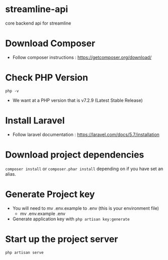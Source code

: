 # streamline-api
core backend api for streamline

# Download Composer
* Follow composer instructions : https://getcomposer.org/download/

# Check PHP Version
`php -v`
* We want at a PHP version that is v7.2.9 (Latest Stable Release)

# Install Laravel 
* Follow laravel documentation : https://laravel.com/docs/5.7/installation

# Download project dependencies
`composer install` or `composer.phar install` depending on if you have set an alias.

# Generate Project key
* You will need to mv .env.example to .env (this is your environment file)
  * mv .env.example .env
* Generate application key with `php artisan key:generate`

# Start up the project server
`php artisan serve`
